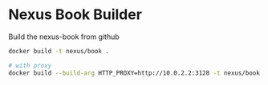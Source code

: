 # Nexus Book Builder #

Build the nexus-book from github


```sh
docker build -t nexus/book .

# with proxy
docker build --build-arg HTTP_PROXY=http://10.0.2.2:3128 -t nexus/book .
```
